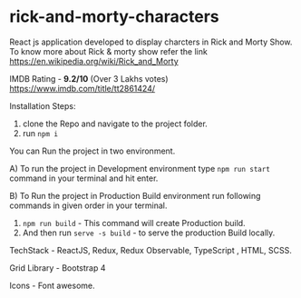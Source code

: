 # rick-and-morty-characters

React js application developed to display charcters in Rick and Morty Show.
To know more about Rick & morty show refer the link https://en.wikipedia.org/wiki/Rick_and_Morty

IMDB Rating -  **9.2/10** (Over 3 Lakhs votes)
https://www.imdb.com/title/tt2861424/


Installation Steps:
1. clone the Repo and navigate to the project folder.
2. run `npm i`

You can Run the project in two environment.

A) To run the project in Development environment type  `npm run start` command in your terminal and hit enter.


B) To Run the project in Production Build environment run following commands in given order in your terminal.
1. `npm run build` - This command will create Production build.
2. And then run `serve -s build` - to serve the production Build locally.



TechStack - 
ReactJS, Redux, Redux Observable, TypeScript , HTML, SCSS.

Grid Library - Bootstrap 4

Icons - Font awesome. 
